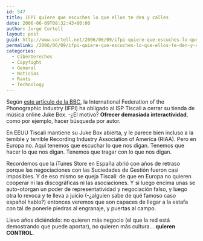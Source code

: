 ```yaml
---
id: 547
title: IFPI quiere que escuches lo que ellos te den y calles
date: 2006-06-09T08:32:43+00:00
author: Jorge Cortell
layout: post
guid: http://www.cortell.net/2006/06/09/ifpi-quiere-que-escuches-lo-que-ellos-te-den-y-calles/
permalink: /2006/06/09/ifpi-quiere-que-escuches-lo-que-ellos-te-den-y-calles/
categories:
  - CiberDerechos
  - Copyfight
  - General
  - Noticias
  - Rants
  - Technology
---
```

Según <a target="_blank" title="BBC: Tiscali to close Juke Box" href="http://news.bbc.co.uk/2/hi/entertainment/5055744.stm">este artí­culo de la BBC</a>, la International Federation of the Phonographic Industry (IFPI) ha obligado al ISP Tiscali a cerrar su tienda de música online Juke Box. -¿El motivo? **Ofrecer demasiada interactividad**, como por ejemplo, hacer búsqueda por autor.

En EEUU Tiscali mantiene su Juke Box abierta, y le parece bien incluso a la temible y terrible Recording Industry Association of America (RIAA). Pero en Europa no. Aquí­ tenemos que escuchar lo que nos digan. Tenemos que hacer lo que nos digan. Tenemos que tragar con lo que nos digan.

Recordemos que la iTunes Store en España abrió con años de retraso porque las negociaciones con las Suciedades de Gestión fueron casi imposibles. Y de eso mismo se queja Tiscali: de que en Europa no quieren cooperar ni las discográficas ni las asociaciones. Y si luego encima unas se auto-otorgan un poder de representatividad y negociación falso, y luego otra lo revoca y te lleva a juicio (-¿alguien sabe de qué famoso caso español hablo?) entonces veremos que son capaces de llegar a la estafa con tal de ponerle piedras al engranaje, y puertas al campo.

Llevo años diciéndolo: no quieren más negocio (el que la red está demostrando que puede aportar), no quieren más cultura... **quieren CONTROL**.